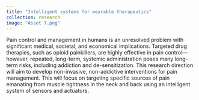 ```yaml
---
title: "Intelligent systems for wearable therapeutics"
collection: research
image: "Asset 7.png"
---
```

Pain control and management in humans is an unresolved problem with significant medical, societal, and economical implications. Targeted drug therapies, such as opioid painkillers, are highly effective in pain control—however, repeated, long-term, systemic administration poses many long-term risks, including addiction and de-sensitization. This research direction will aim to develop non-invasive, non-addictive interventions for pain management. This will focus on targeting specific sources of pain emanating from muscle tightness in the neck and back using an intelligent system of sensors and actuators.
